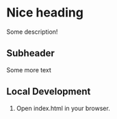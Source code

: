 # Nice heading

Some description!

## Subheader

Some more text

## Local Development

1. Open index.html in your browser.